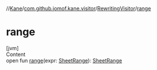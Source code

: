 //[Kane](../../index.md)/[com.github.jomof.kane.visitor](../index.md)/[RewritingVisitor](index.md)/[range](range.md)



# range  
[jvm]  
Content  
open fun [range](range.md)(expr: [SheetRange](../../com.github.jomof.kane.sheet/-sheet-range/index.md)): [SheetRange](../../com.github.jomof.kane.sheet/-sheet-range/index.md)  



